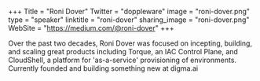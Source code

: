 +++
Title = "Roni Dover"
Twitter = "doppleware"
image = "roni-dover.png"
type = "speaker"
linktitle = "roni-dover"
sharing_image = "roni-dover.png"
WebSite = "https://medium.com/@roni-dover"
+++

Over the past two decades, Roni Dover was focused on incepting, building, and scaling great products including Torque, an IAC Control Plane, and CloudShell, a platform for 'as-a-service' provisioning of environments. Currently founded and building something new at digma.ai
